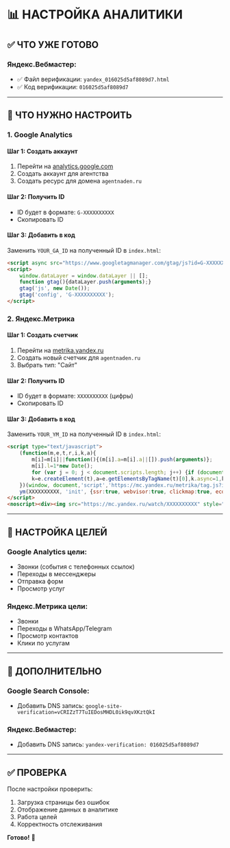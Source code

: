 # 📊 НАСТРОЙКА АНАЛИТИКИ

## ✅ ЧТО УЖЕ ГОТОВО

### Яндекс.Вебмастер:
- ✅ Файл верификации: `yandex_016025d5af8089d7.html`
- ✅ Код верификации: `016025d5af8089d7`

---

## 🔧 ЧТО НУЖНО НАСТРОИТЬ

### 1. Google Analytics

#### Шаг 1: Создать аккаунт
1. Перейти на [analytics.google.com](https://analytics.google.com)
2. Создать аккаунт для агентства
3. Создать ресурс для домена `agentnaden.ru`

#### Шаг 2: Получить ID
- ID будет в формате: `G-XXXXXXXXXX`
- Скопировать ID

#### Шаг 3: Добавить в код
Заменить `YOUR_GA_ID` на полученный ID в `index.html`:

```html
<script async src="https://www.googletagmanager.com/gtag/js?id=G-XXXXXXXXXX"></script>
<script>
    window.dataLayer = window.dataLayer || [];
    function gtag(){dataLayer.push(arguments);}
    gtag('js', new Date());
    gtag('config', 'G-XXXXXXXXXX');
</script>
```

### 2. Яндекс.Метрика

#### Шаг 1: Создать счетчик
1. Перейти на [metrika.yandex.ru](https://metrika.yandex.ru)
2. Создать новый счетчик для `agentnaden.ru`
3. Выбрать тип: "Сайт"

#### Шаг 2: Получить ID
- ID будет в формате: `XXXXXXXXXX` (цифры)
- Скопировать ID

#### Шаг 3: Добавить в код
Заменить `YOUR_YM_ID` на полученный ID в `index.html`:

```html
<script type="text/javascript">
    (function(m,e,t,r,i,k,a){
        m[i]=m[i]||function(){(m[i].a=m[i].a||[]).push(arguments)};
        m[i].l=1*new Date();
        for (var j = 0; j < document.scripts.length; j++) {if (document.scripts[j].src === r) { return; }}
        k=e.createElement(t),a=e.getElementsByTagName(t)[0],k.async=1,k.src=r,a.parentNode.insertBefore(k,a)
    })(window, document,'script','https://mc.yandex.ru/metrika/tag.js?id=XXXXXXXXXX', 'ym');
    ym(XXXXXXXXXX, 'init', {ssr:true, webvisor:true, clickmap:true, ecommerce:"dataLayer", accurateTrackBounce:true, trackLinks:true});
</script>
<noscript><div><img src="https://mc.yandex.ru/watch/XXXXXXXXXX" style="position:absolute; left:-9999px;" alt="" /></div></noscript>
```

---

## 🎯 НАСТРОЙКА ЦЕЛЕЙ

### Google Analytics цели:
- Звонки (события с телефонных ссылок)
- Переходы в мессенджеры
- Отправка форм
- Просмотр услуг

### Яндекс.Метрика цели:
- Звонки
- Переходы в WhatsApp/Telegram
- Просмотр контактов
- Клики по услугам

---

## 📱 ДОПОЛНИТЕЛЬНО

### Google Search Console:
- Добавить DNS запись: `google-site-verification=vCRIZzT7TuIEDosMHDL0ik9qvXKztQkI`

### Яндекс.Вебмастер:
- Добавить DNS запись: `yandex-verification: 016025d5af8089d7`

---

## ✅ ПРОВЕРКА

После настройки проверить:
1. Загрузка страницы без ошибок
2. Отображение данных в аналитике
3. Работа целей
4. Корректность отслеживания

**Готово!** 🚀

